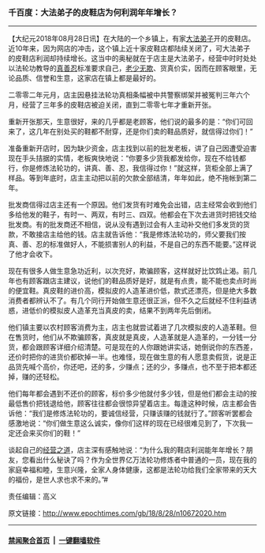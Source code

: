 ### 千百度：大法弟子的皮鞋店为何利润年年增长？
------------------------

<p>【大纪元2018年08月28日讯】在大陆的一个乡镇上，有家<a href="http://www.epochtimes.com/gb/tag/%E5%A4%A7%E6%B3%95%E5%BC%9F%E5%AD%90.html">大法弟子</a>开的皮鞋店。近10年来，因为网店的冲击，这个镇上近十家皮鞋店都陆续关闭了，可大法弟子的皮鞋店利润却持续增长。这当中的奥秘就在于店主是大法弟子，经营中时时处处以法轮功教导的<a href="http://www.epochtimes.com/gb/tag/%E7%9C%9F%E5%96%84%E5%BF%8D.html">真善忍</a>标准要求自己，<a href="http://www.epochtimes.com/gb/tag/%E8%80%81%E5%B0%91%E6%97%A0%E6%AC%BA.html">老少无欺</a>、货真价实，因而在顾客眼里，无论品质、信誉和生意，这家店在镇上都是最好的。</p>
<p>二零零二年元月，店主因悬挂法轮功真相条幅被中共警察绑架并被冤判三年六个月，经营了三年多的皮鞋店被迫关闭，直到二零零七年才重新开张。</p>
<p>重新开张那天，生意很好，来的几乎都是老顾客，他们说的最多的是：“你们可回来了，这几年在别处买的鞋都不耐穿，还是你们卖的鞋品质好，就信得过你们！”</p>
<p>准备重新开店时，因为缺少资金，店主找到以前的批发老板，讲了自己因遭受迫害现在手头拮据的实情，老板爽快地说：“你要多少货我都发给你，现在不给钱都行，你是修炼法轮功的，讲真、善、忍，我信得过你！”就这样，货柜全部上满了样品。等到年底时，店主主动把以前的欠款全部结清，年年如此，绝不拖帐到第二年。</p>
<p>批发商信得过店主还有一个原因。他们发货有时难免会出错，店主经常会收到他们多给他发的鞋子，有时一、两双，有时三、四双。他都会在下次去进货时把钱交给批发商。有的批发商还不相信，说从没有遇到过会有人主动补交他们多发货的货款，不敢接店主给他的钱。店主就告诉他：“我是修炼法轮功的，师父要我们按真、善、忍的标准做好人，不能损害别人的利益，不是自己的东西不能要。”这样说了他才会收下。</p>
<p>现在有很多人做生意急功近利，以次充好，欺骗顾客，这样就好比饮鸩止渴。前几年也有顾客跟店主建议，说他们的鞋品质好是好，就是有点贵，能不能也卖点时尚的便宜鞋。真皮鞋的进价高，模拟皮的人造革进价低，款式还漂亮，但是绝大多数消费者都辨认不了。有几个同行开始做生意还很正派，但不久之后就经不住利益诱惑，进低价的模拟皮人造革充当真皮的卖，结果不到两年先后倒闭。</p>
<p>他们镇主要以农村顾客消费为主，店主也就尝试着进了几次模拟皮的人造革鞋。但在售货时，他们从不欺骗顾客，真皮就是真皮，人造革就是人造革的，一分钱一分货，都会跟顾客详细介绍清楚。可是现在的人你跟她讲实话，她倒说你的东西差，还价时把你的进货价都砍掉一半。也难怪，现在做生意的有人愿意卖假货，说是正品货先喊个高价，你还吧，还的多，少赚点；还的少，多赚点，也不至于把本都还掉，赚的还轻松。</p>
<p>他们每年都会遇到不还价的顾客，标价多少他就付多少钱，但是他们都会主动的按最低售价把钱退给他，顾客往往都会很惊异望着店主。每逢这种时候，店主都会告诉他：“我们是修炼法轮功的，要诚信经营，只赚该赚的钱就行了。”顾客听罢都会感激地说：“你们做生意这么诚实，像你们这样的现在已经很难见到了，下次我一定还会来买你们的鞋！”</p>
<p>谈起自己的<a href="http://www.epochtimes.com/gb/tag/%E7%BB%8F%E8%90%A5%E4%B9%8B%E9%81%93.html">经营之道</a>，店主深有感触地说：“为什么我的鞋店利润能年年增长？朋友，您看出什么秘诀了吗？作为全世界亿万法轮功修炼者中普通的一员，现在我的家庭幸福和睦，生意兴隆，全家人身体健康，这都是法轮功给我们全家带来的天大的福份，是世人求也求不来的。”#</p>
<p>责任编辑：高义</p>

原文链接：http://www.epochtimes.com/gb/18/8/28/n10672020.htm


------------------------
#### [禁闻聚合首页](https://github.com/gfw-breaker/banned-news/blob/master/README.md) &nbsp;|&nbsp;  [一键翻墙软件](https://github.com/gfw-breaker/nogfw/blob/master/README.md)